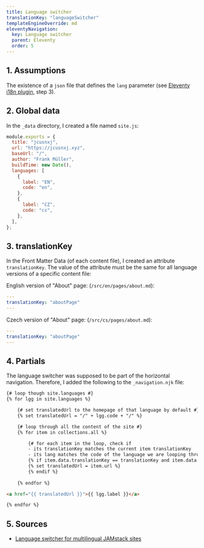 ```yaml
---
title: Language switcher
translationKey: "languageSwitcher"
templateEngineOverride: md
eleventyNavigation:
  key: Language switcher
  parent: Eleventy
  order: 5
---
```

## 1. Assumptions
The existence of a `json` file that defines the `lang` parameter (see [Eleventy i18n plugin](/en/note/eleventy/eleventy-i18n-plugin), step 3).

## 2. Global data
In the `_data` directory, I created a file named `site.js`:
```js
module.exports = {
  title: "jcusnxj",                
  url: "https://jcusnxj.xyz",      
  baseUrl: "/",
  author: "Frank Müller",          
  buildTime: new Date(),
  languages: [
    {
      label: "EN",
      code: "en",
    },
    {
      label: "CZ",
      code: "cs",
    },
  ],
};
```

## 3. translationKey
In the Front Matter Data (of each content file), I created an attribute `translationKey`. The value of the attribute must be the same for all language versions of a specific content file:

English version of "About" page: (`/src/en/pages/about.md`): 
```yaml
---
translationKey: "aboutPage"
---
```

Czech version of "About" page: (`/src/cs/pages/about.md`):
```yaml
---
translationKey: "aboutPage"
---
```

## 4. Partials
The language switcher was supposed to be part of the horizontal navigation. Therefore, I added the following to the `_navigation.njk` file:

```html
{# loop though site.languages #}
{% for lgg in site.languages %}

    {# set translatedUrl to the homepage of that language by default #}
    {% set translatedUrl = "/" + lgg.code + "/" %}

    {# loop through all the content of the site #}
    {% for item in collections.all %}

        {# for each item in the loop, check if
        - its translationKey matches the current item translationKey
        - its lang matches the code of the language we are looping through #}
        {% if item.data.translationKey == translationKey and item.data.lang == lgg.code %}
        {% set translatedUrl = item.url %}
        {% endif %}
        
    {% endfor %}

<a href="{{ translatedUrl }}">{{ lgg.label }}</a>

{% endfor %}
```

## 5. Sources
- [Language switcher for multilingual JAMstack sites](https://www.webstoemp.com/blog/language-switcher-multilingual-jamstack-sites/)